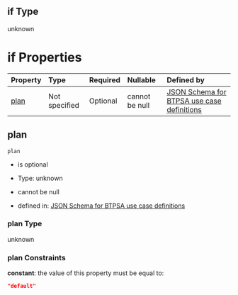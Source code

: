 ## if Type

unknown

# if Properties

| Property      | Type          | Required | Nullable       | Defined by                                                                                                                                                                                                                                  |
| :------------ | :------------ | :------- | :------------- | :------------------------------------------------------------------------------------------------------------------------------------------------------------------------------------------------------------------------------------------ |
| [plan](#plan) | Not specified | Optional | cannot be null | [JSON Schema for BTPSA use case definitions](btpsa-usecase-properties-services-items-allof-1-then-allof-19-then-allof-0-if-properties-plan.md "undefined#/properties/services/items/allOf/1/then/allOf/19/then/allOf/0/if/properties/plan") |

## plan



`plan`

*   is optional

*   Type: unknown

*   cannot be null

*   defined in: [JSON Schema for BTPSA use case definitions](btpsa-usecase-properties-services-items-allof-1-then-allof-19-then-allof-0-if-properties-plan.md "undefined#/properties/services/items/allOf/1/then/allOf/19/then/allOf/0/if/properties/plan")

### plan Type

unknown

### plan Constraints

**constant**: the value of this property must be equal to:

```json
"default"
```
